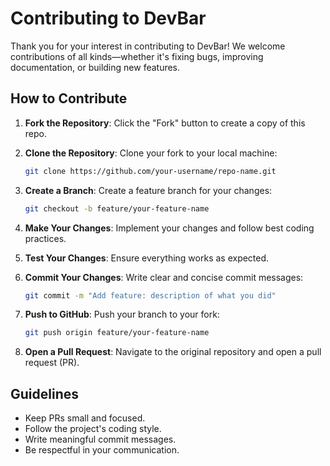 # Contributing to DevBar

Thank you for your interest in contributing to DevBar! We welcome contributions of all kinds—whether it's fixing bugs, improving documentation, or building new features.

## How to Contribute

1. **Fork the Repository**: Click the "Fork" button to create a copy of this repo.
2. **Clone the Repository**: Clone your fork to your local machine:

    ```bash
    git clone https://github.com/your-username/repo-name.git
    ```

3. **Create a Branch**: Create a feature branch for your changes:

    ```bash
    git checkout -b feature/your-feature-name
    ```

4. **Make Your Changes**: Implement your changes and follow best coding practices.

5. **Test Your Changes**: Ensure everything works as expected.

6. **Commit Your Changes**: Write clear and concise commit messages:

    ```bash
    git commit -m "Add feature: description of what you did"
    ```

7. **Push to GitHub**: Push your branch to your fork:

    ```bash
    git push origin feature/your-feature-name
    ```

8. **Open a Pull Request**: Navigate to the original repository and open a pull request (PR).

## Guidelines

- Keep PRs small and focused.
- Follow the project's coding style.
- Write meaningful commit messages.
- Be respectful in your communication.
